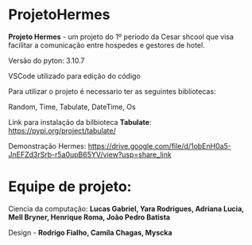 # ProjetoHermes
**Projeto Hermes** - um projeto do 1º periodo da Cesar shcool que visa facilitar a comunicação entre hospedes e gestores de hotel.

Versão do pyton: 3.10.7

VSCode utilizado para edição do código

Para utilizar o projeto é necessario ter as seguintes bibliotecas:

Random, Time, Tabulate, DateTime, Os

Link para instalação da bilbioteca **Tabulate**: <https://pypi.org/project/tabulate/>

Demonstração Hermes: <https://drive.google.com/file/d/1obEnH0a5-JnEFZd3rSrb-r5a0upB65YV/view?usp=share_link>

# Equipe de projeto:

Ciencia da computação: **Lucas Gabriel, Yara Rodrigues, Adriana Lucia, Mell Bryner, Henrique Roma, João Pedro Batista**

Design - **Rodrigo Fialho, Camila Chagas, Myscka**

